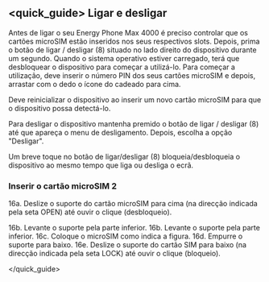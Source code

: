 ## <quick_guide> Ligar e desligar

Antes de ligar o seu Energy Phone Max 4000 é preciso controlar que os cartões microSIM estão inseridos nos seus respectivos slots. Depois, prima o botão de ligar / desligar (8) situado no lado direito do dispositivo durante um segundo.  Quando o sistema operativo estiver carregado, terá que desbloquear o dispositivo para começar a utilizá-lo.  Para começar a utilização, deve inserir o número PIN dos seus cartões microSIM e depois, arrastar com o dedo o ícone do cadeado para cima.

Deve reinicializar o dispositivo ao inserir um novo cartão microSIM para que o dispositivo possa detectá-lo.

Para desligar o dispositivo mantenha premido o botão de ligar / desligar (8) até que apareça o menu de desligamento. Depois, escolha a opção "Desligar".

Um breve toque no botão de ligar/desligar (8) bloqueia/desbloqueia o dispositivo ao mesmo tempo que liga ou desliga o ecrã.

### Inserir o cartão microSIM 2

16a. Deslize o suporte do cartão microSIM para cima (na direcção indicada pela seta OPEN) até ouvir o clique (desbloqueio).

16b. Levante o suporte pela parte inferior.
16b. Levante o suporte pela parte inferior.
16c. Coloque o microSIM como indica a figura.
16d. Empurre o suporte para baixo.
16e. Deslize o suporte do cartão SIM para baixo (na direcção indicada pela seta LOCK) até ouvir o clique (bloqueio).

</quick_guide>
